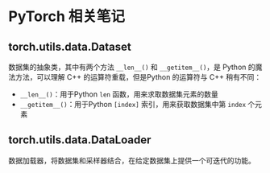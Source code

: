 # PyTorch 相关笔记

[annotation]: [id] (167de951-a456-4ff3-b936-101082f72647)
[annotation]: [status] (public)
[annotation]: [create_time] (2021-11-09 00:29:09)
[annotation]: [category] (计算机技术)
[annotation]: [tags] (深度学习|人工智能|PyTorch)
[annotation]: [comments] (true)
[annotation]: [url] (http://blog.ccyg.studio/article/167de951-a456-4ff3-b936-101082f72647)


## torch.utils.data.Dataset

数据集的抽象类，其中有两个方法 `__len__()` 和 `__getitem__()`，是 Python 的魔法方法，可以理解 C++ 的运算符重载，但是Python 的运算符与 C++ 稍有不同：

- `__len__()`：用于Python `len` 函数，用来求取数据集元素的数量
- `__getitem__()`：用于Python `[index]` 索引，用来获取数据集中第 `index` 个元素

## torch.utils.data.DataLoader

数据加载器，将数据集和采样器结合，在给定数据集上提供一个可迭代的功能。
